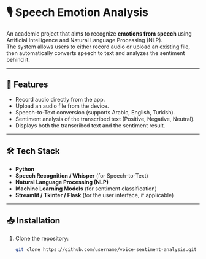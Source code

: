 # 🎙️ Speech Emotion Analysis

An academic project that aims to recognize **emotions from speech** using Artificial Intelligence and Natural Language Processing (NLP).  
The system allows users to either record audio or upload an existing file, then automatically converts speech to text and analyzes the sentiment behind it.

---

## 🚀 Features
- Record audio directly from the app.
- Upload an audio file from the device.
- Speech-to-Text conversion (supports Arabic, English, Turkish).
- Sentiment analysis of the transcribed text (Positive, Negative, Neutral).
- Displays both the transcribed text and the sentiment result.

---

## 🛠️ Tech Stack
- **Python**
- **Speech Recognition / Whisper** (for Speech-to-Text)
- **Natural Language Processing (NLP)**
- **Machine Learning Models** (for sentiment classification)
- **Streamlit / Tkinter / Flask** (for the user interface, if applicable)

---

## 📥 Installation
1. Clone the repository:
   ```bash
   git clone https://github.com/username/voice-sentiment-analysis.git
